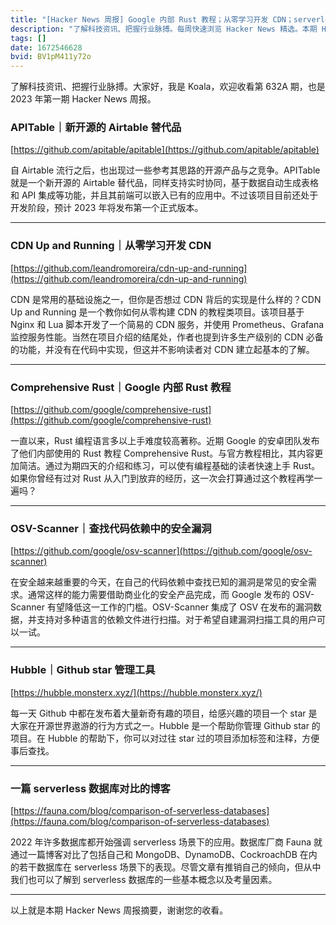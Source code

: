 ```yaml
---
title: "[Hacker News 周报] Google 内部 Rust 教程；从零学习开发 CDN；serverless 数据库对比"
description: "了解科技资讯、把握行业脉搏。每周快速浏览 Hacker News 精选。本期 Hacker Newsletter 地址：https://mailchi.mp/hackernewsletter/632"
tags: []
date: 1672546628
bvid: BV1pM411y72o
---
```

了解科技资讯、把握行业脉搏。大家好，我是 Koala，欢迎收看第 632A 期，也是 2023 年第一期 Hacker News 周报。

### APITable｜新开源的 Airtable 替代品
[https://github.com/apitable/apitable](https://github.com/apitable/apitable)

自 Airtable 流行之后，也出现过一些参考其思路的开源产品与之竞争。APITable 就是一个新开源的 Airtable 替代品，同样支持实时协同，基于数据自动生成表格和 API 集成等功能，并且其前端可以嵌入已有的应用中。不过该项目目前还处于开发阶段，预计 2023 年将发布第一个正式版本。

---

### CDN Up and Running｜从零学习开发 CDN
[https://github.com/leandromoreira/cdn-up-and-running](https://github.com/leandromoreira/cdn-up-and-running)

CDN 是常用的基础设施之一，但你是否想过 CDN 背后的实现是什么样的？CDN Up and Running 是一个教你如何从零构建 CDN 的教程类项目。该项目基于 Nginx 和 Lua 脚本开发了一个简易的 CDN 服务，并使用 Prometheus、Grafana 监控服务性能。当然在项目介绍的结尾处，作者也提到许多生产级别的 CDN 必备的功能，并没有在代码中实现，但这并不影响读者对 CDN 建立起基本的了解。

---

### Comprehensive Rust｜Google 内部 Rust 教程
[https://github.com/google/comprehensive-rust](https://github.com/google/comprehensive-rust)

一直以来，Rust 编程语言多以上手难度较高著称。近期 Google 的安卓团队发布了他们内部使用的 Rust 教程 Comprehensive Rust。与官方教程相比，其内容更加简洁。通过为期四天的介绍和练习，可以使有编程基础的读者快速上手 Rust。如果你曾经有过对 Rust 从入门到放弃的经历，这一次会打算通过这个教程再学一遍吗？

---

### OSV-Scanner｜查找代码依赖中的安全漏洞
[https://github.com/google/osv-scanner](https://github.com/google/osv-scanner)

在安全越来越重要的今天，在自己的代码依赖中查找已知的漏洞是常见的安全需求。通常这样的能力需要借助商业化的安全产品完成，而 Google 发布的 OSV-Scanner 有望降低这一工作的门槛。OSV-Scanner 集成了 OSV 在发布的漏洞数据，并支持对多种语言的依赖文件进行扫描。对于希望自建漏洞扫描工具的用户可以一试。

---

### Hubble｜Github star 管理工具
[https://hubble.monsterx.xyz/](https://hubble.monsterx.xyz/)

每一天 Github 中都在发布着大量新奇有趣的项目，给感兴趣的项目一个 star 是大家在开源世界遨游的行为方式之一。Hubble 是一个帮助你管理 Github star 的项目。在 Hubble 的帮助下，你可以对过往 star 过的项目添加标签和注释，方便事后查找。

---

### 一篇 serverless 数据库对比的博客
[https://fauna.com/blog/comparison-of-serverless-databases](https://fauna.com/blog/comparison-of-serverless-databases)

2022 年许多数据库都开始强调 serverless 场景下的应用。数据库厂商 Fauna 就通过一篇博客对比了包括自己和 MongoDB、DynamoDB、CockroachDB 在内的若干数据库在 serverless 场景下的表现。尽管文章有推销自己的倾向，但从中我们也可以了解到 serverless 数据库的一些基本概念以及考量因素。

---

以上就是本期 Hacker News 周报摘要，谢谢您的收看。


